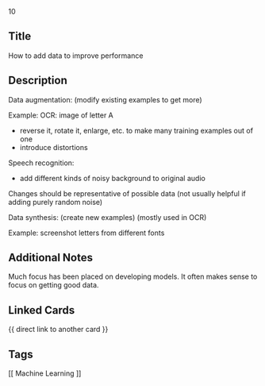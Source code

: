10

## Title
How to add data to improve performance

## Description
Data augmentation: (modify existing examples to get more)

Example: 
OCR: image of letter A
- reverse it, rotate it, enlarge, etc. to make many training examples out of one
- introduce distortions 

Speech recognition:
- add different kinds of noisy background to original audio

Changes should be representative of possible data (not usually helpful if 
adding purely random noise)

Data synthesis: (create new examples)
(mostly used in OCR)

Example: 
screenshot letters from different fonts 

## Additional Notes
Much focus has been placed on developing models.
It often makes sense to focus on getting good data.

## Linked Cards
{{ direct link to another card }}

## Tags
[[ Machine Learning ]] 

